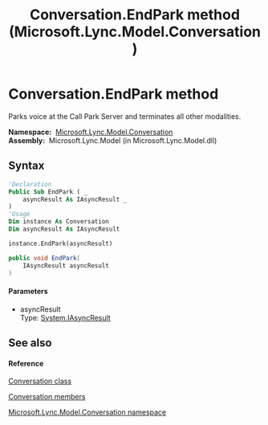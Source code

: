 ﻿---
title: Conversation.EndPark method  (Microsoft.Lync.Model.Conversation)
TOCTitle: 'EndPark method '
ms:assetid: M:Microsoft.Lync.Model.Conversation.Conversation.EndPark(System.IAsyncResult)_DI_3_UC_OCS14MrefLyncWPF
ms:mtpsurl: https://msdn.microsoft.com/en-us/library/microsoft.lync.model.conversation.conversation.endpark(v=office.15)
ms:contentKeyID: 48598107
ms.date: 07/28/2014
mtps_version: v=office.15
f1_keywords:
- Microsoft.Lync.Model.Conversation.Conversation.EndPark
dev_langs:
- CSharp
- JScript
- VB
- other
---

# Conversation.EndPark method

Parks voice at the Call Park Server and terminates all other modalities.

**Namespace:**  [Microsoft.Lync.Model.Conversation](microsoft-lync-model-conversation-namespace_2.md)  
**Assembly:**  Microsoft.Lync.Model (in Microsoft.Lync.Model.dll)

## Syntax

``` vb
'Declaration
Public Sub EndPark ( _
    asyncResult As IAsyncResult _
)
'Usage
Dim instance As Conversation
Dim asyncResult As IAsyncResult

instance.EndPark(asyncResult)
```

``` csharp
public void EndPark(
    IAsyncResult asyncResult
)
```

#### Parameters

  - asyncResult  
    Type: [System.IAsyncResult](http://msdn2.microsoft.com/en-us/library/ft8a6455)  

## See also

#### Reference

[Conversation class](conversation-class-microsoft-lync-model-conversation_2.md)

[Conversation members](conversation-members-microsoft-lync-model-conversation_2.md)

[Microsoft.Lync.Model.Conversation namespace](microsoft-lync-model-conversation-namespace_2.md)

